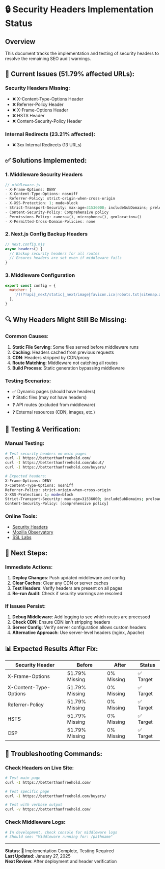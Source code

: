 # 🔒 Security Headers Implementation Status

## Overview
This document tracks the implementation and testing of security headers to resolve the remaining SEO audit warnings.

## 🚨 **Current Issues (51.79% affected URLs):**

### **Security Headers Missing:**
- ❌ X-Content-Type-Options Header
- ❌ Referrer-Policy Header  
- ❌ X-Frame-Options Header
- ❌ HSTS Header
- ❌ Content-Security-Policy Header

### **Internal Redirects (23.21% affected):**
- ❌ 3xx Internal Redirects (13 URLs)

## ✅ **Solutions Implemented:**

### **1. Middleware Security Headers**
```javascript
// middleware.js
- X-Frame-Options: DENY
- X-Content-Type-Options: nosniff
- Referrer-Policy: strict-origin-when-cross-origin
- X-XSS-Protection: 1; mode=block
- Strict-Transport-Security: max-age=31536000; includeSubDomains; preload
- Content-Security-Policy: Comprehensive policy
- Permissions-Policy: camera=(), microphone=(), geolocation=()
- X-Permitted-Cross-Domain-Policies: none
```

### **2. Next.js Config Backup Headers**
```javascript
// next.config.mjs
async headers() {
  // Backup security headers for all routes
  // Ensures headers are set even if middleware fails
}
```

### **3. Middleware Configuration**
```javascript
export const config = {
  matcher: [
    '/((?!api|_next/static|_next/image|favicon.ico|robots.txt|sitemap.xml).*)',
  ],
}
```

## 🔍 **Why Headers Might Still Be Missing:**

### **Common Causes:**
1. **Static File Serving**: Some files served before middleware runs
2. **Caching**: Headers cached from previous requests
3. **CDN**: Headers stripped by CDN/proxy
4. **Route Matching**: Middleware not catching all routes
5. **Build Process**: Static generation bypassing middleware

### **Testing Scenarios:**
- ✅ Dynamic pages (should have headers)
- ❓ Static files (may not have headers)
- ❓ API routes (excluded from middleware)
- ❓ External resources (CDN, images, etc.)

## 🧪 **Testing & Verification:**

### **Manual Testing:**
```bash
# Test security headers on main pages
curl -I https://betterthanfreehold.com/
curl -I https://betterthanfreehold.com/about/
curl -I https://betterthanfreehold.com/buyers/

# Expected headers:
X-Frame-Options: DENY
X-Content-Type-Options: nosniff
Referrer-Policy: strict-origin-when-cross-origin
X-XSS-Protection: 1; mode=block
Strict-Transport-Security: max-age=31536000; includeSubDomains; preload
Content-Security-Policy: [comprehensive policy]
```

### **Online Tools:**
- [Security Headers](https://securityheaders.com/)
- [Mozilla Observatory](https://observatory.mozilla.org/)
- [SSL Labs](https://www.ssllabs.com/ssltest/)

## 🚀 **Next Steps:**

### **Immediate Actions:**
1. **Deploy Changes**: Push updated middleware and config
2. **Clear Caches**: Clear any CDN or server caches
3. **Test Headers**: Verify headers are present on all pages
4. **Re-run Audit**: Check if security warnings are resolved

### **If Issues Persist:**
1. **Debug Middleware**: Add logging to see which routes are processed
2. **Check CDN**: Ensure CDN isn't stripping headers
3. **Server Config**: Verify server configuration allows custom headers
4. **Alternative Approach**: Use server-level headers (nginx, Apache)

## 📊 **Expected Results After Fix:**

| Security Header | Before | After | Status |
|-----------------|--------|-------|---------|
| X-Frame-Options | 51.79% Missing | 0% Missing | ✅ Target |
| X-Content-Type-Options | 51.79% Missing | 0% Missing | ✅ Target |
| Referrer-Policy | 51.79% Missing | 0% Missing | ✅ Target |
| HSTS | 51.79% Missing | 0% Missing | ✅ Target |
| CSP | 51.79% Missing | 0% Missing | ✅ Target |

## 🔧 **Troubleshooting Commands:**

### **Check Headers on Live Site:**
```bash
# Test main page
curl -I https://betterthanfreehold.com/

# Test specific page
curl -I https://betterthanfreehold.com/buyers/

# Test with verbose output
curl -v https://betterthanfreehold.com/
```

### **Check Middleware Logs:**
```bash
# In development, check console for middleware logs
# Should see: "Middleware running for: /pathname"
```

---

**Status**: 🔧 Implementation Complete, Testing Required  
**Last Updated**: January 27, 2025  
**Next Review**: After deployment and header verification
